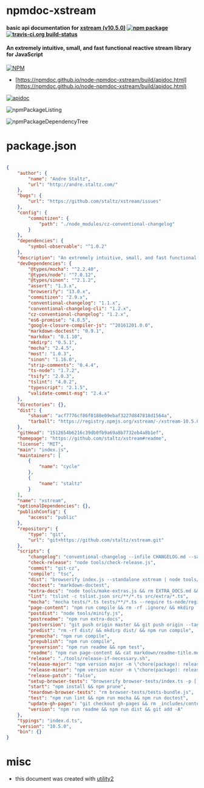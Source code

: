 # npmdoc-xstream

#### basic api documentation for  [xstream (v10.5.0)](https://github.com/staltz/xstream#readme)  [![npm package](https://img.shields.io/npm/v/npmdoc-xstream.svg?style=flat-square)](https://www.npmjs.org/package/npmdoc-xstream) [![travis-ci.org build-status](https://api.travis-ci.org/npmdoc/node-npmdoc-xstream.svg)](https://travis-ci.org/npmdoc/node-npmdoc-xstream)

#### An extremely intuitive, small, and fast functional reactive stream library for JavaScript

[![NPM](https://nodei.co/npm/xstream.png?downloads=true&downloadRank=true&stars=true)](https://www.npmjs.com/package/xstream)

- [https://npmdoc.github.io/node-npmdoc-xstream/build/apidoc.html](https://npmdoc.github.io/node-npmdoc-xstream/build/apidoc.html)

[![apidoc](https://npmdoc.github.io/node-npmdoc-xstream/build/screenCapture.buildCi.browser.%252Ftmp%252Fbuild%252Fapidoc.html.png)](https://npmdoc.github.io/node-npmdoc-xstream/build/apidoc.html)

![npmPackageListing](https://npmdoc.github.io/node-npmdoc-xstream/build/screenCapture.npmPackageListing.svg)

![npmPackageDependencyTree](https://npmdoc.github.io/node-npmdoc-xstream/build/screenCapture.npmPackageDependencyTree.svg)



# package.json

```json

{
    "author": {
        "name": "Andre Staltz",
        "url": "http://andre.staltz.com/"
    },
    "bugs": {
        "url": "https://github.com/staltz/xstream/issues"
    },
    "config": {
        "commitizen": {
            "path": "./node_modules/cz-conventional-changelog"
        }
    },
    "dependencies": {
        "symbol-observable": "^1.0.2"
    },
    "description": "An extremely intuitive, small, and fast functional reactive stream library for JavaScript",
    "devDependencies": {
        "@types/mocha": "^2.2.40",
        "@types/node": "^7.0.12",
        "@types/sinon": "^2.1.2",
        "assert": "1.3.x",
        "browserify": "13.0.x",
        "commitizen": "2.9.x",
        "conventional-changelog": "1.1.x",
        "conventional-changelog-cli": "1.2.x",
        "cz-conventional-changelog": "1.2.x",
        "es6-promise": "4.0.5",
        "google-closure-compiler-js": "^20161201.0.0",
        "markdown-doctest": "0.9.1",
        "markdox": "0.1.10",
        "mkdirp": "0.5.1",
        "mocha": "2.4.5",
        "most": "1.0.3",
        "sinon": "1.16.0",
        "strip-comments": "0.4.4",
        "ts-node": "1.7.2",
        "tsify": "2.0.3",
        "tslint": "4.0.2",
        "typescript": "2.1.5",
        "validate-commit-msg": "2.4.x"
    },
    "directories": {},
    "dist": {
        "shasum": "acf7776cf86f0188e09ebaf3227d847818d1564a",
        "tarball": "https://registry.npmjs.org/xstream/-/xstream-10.5.0.tgz"
    },
    "gitHead": "1512654b6216c39db0fb9a69a8b7732eb4a8b1ef",
    "homepage": "https://github.com/staltz/xstream#readme",
    "license": "MIT",
    "main": "index.js",
    "maintainers": [
        {
            "name": "cycle"
        },
        {
            "name": "staltz"
        }
    ],
    "name": "xstream",
    "optionalDependencies": {},
    "publishConfig": {
        "access": "public"
    },
    "repository": {
        "type": "git",
        "url": "git+https://github.com/staltz/xstream.git"
    },
    "scripts": {
        "changelog": "conventional-changelog --infile CHANGELOG.md --same-file --release-count 0 --preset angular",
        "check-release": "node tools/check-release.js",
        "commit": "git-cz",
        "compile": "tsc",
        "dist": "browserify index.js --standalone xstream | node tools/strip-comments.js > dist/xstream.js",
        "doctest": "markdown-doctest",
        "extra-docs": "node tools/make-extras.js && rm EXTRA_DOCS.md && cp markdown/generated-extras.md EXTRA_DOCS.md",
        "lint": "tslint -c tslint.json src/**/*.ts src/extra/*.ts",
        "mocha": "mocha tests/*.ts tests/**/*.ts --require ts-node/register",
        "page-content": "npm run compile && rm -rf .ignore/ && mkdirp .ignore/ && npm run changelog && node tools/make-toc.js && node tools/make-factories.js && node tools/make-methods.js && cat markdown/header.md markdown/generated-toc.md markdown/overview.md markdown/generated-factories.md markdown/generated-methods.md markdown/footer.md > .ignore/content.md",
        "postdist": "node tools/minify.js",
        "postreadme": "npm run extra-docs",
        "postversion": "git push origin master && git push origin --tags && npm publish && npm run update-gh-pages",
        "predist": "rm -rf dist/ && mkdirp dist/ && npm run compile",
        "premocha": "npm run compile",
        "prepublish": "npm run compile",
        "preversion": "npm run readme && npm test",
        "readme": "npm run page-content && cat markdown/readme-title.md .ignore/content.md > README.md",
        "release": "./tools/release-if-necessary.sh",
        "release-major": "npm version major -m \"chore(package): release new version\"",
        "release-minor": "npm version minor -m \"chore(package): release new version\"",
        "release-patch": "false",
        "setup-browser-tests": "browserify browser-tests/index.ts -p [ tsify ] > browser-tests/tests-bundle.js",
        "start": "npm install && npm prune",
        "teardown-browser-tests": "rm browser-tests/tests-bundle.js",
        "test": "npm run lint && npm run mocha && npm run doctest",
        "update-gh-pages": "git checkout gh-pages && rm _includes/content.md && cp .ignore/content.md _includes/ && git add --all && if git diff --cached --quiet > /dev/null; then :; else git commit -m \"update site\"; fi && git push origin gh-pages && git checkout master",
        "version": "npm run readme && npm run dist && git add -A"
    },
    "typings": "index.d.ts",
    "version": "10.5.0",
    "bin": {}
}
```



# misc
- this document was created with [utility2](https://github.com/kaizhu256/node-utility2)
